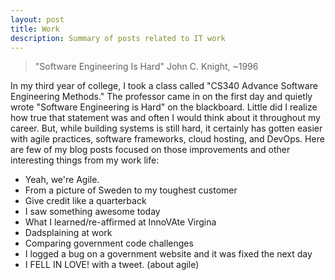 ```yaml
---
layout: post
title: Work
description: Summary of posts related to IT work
---
```




> "Software Engineering Is Hard"
> John C. Knight, ~1996  

In my third year of college, I took a class called "CS340 Advance Software Engineering Methods." The professor came in on the first day and quietly wrote "Software Engineering is Hard" on the blackboard. Little did I realize how true that statement was and often I would think about it throughout my career. But, while building systems is still hard, it certainly has gotten easier with agile practices, software frameworks, cloud hosting, and DevOps. Here are few of my blog posts focused on those improvements and other interesting things from my work life:

- Yeah, we're Agile. 
- From a picture of Sweden to my toughest customer
- Give credit like a quarterback
- I saw something awesome today 
- What I learned/re-affirmed at InnoVAte Virgina
- Dadsplaining at work
- Comparing government code challenges
- I logged a bug on a government website and it was fixed the next day
- I FELL IN LOVE! with a tweet. (about agile)   
 